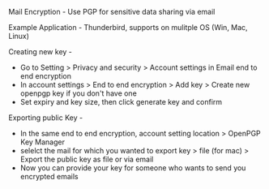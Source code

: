 Mail Encryption - Use PGP for sensitive data sharing via email

Example Application - Thunderbird, supports on mulitple OS (Win, Mac, Linux)

Creating new key -

- Go to Setting > Privacy and security > Account settings in Email end to end encryption
- In account settings > End to end encryption > Add key > Create new openpgp key if you don't have one
- Set expiry and key size, then click generate key and confirm

Exporting public Key -

- In the same end to end encryption, account setting location > OpenPGP Key Manager
- selelct the mail for which you wanted to export key > file (for mac) > Export the public key as file or via email
- Now you can provide your key for someone who wants to send you encrypted emails
